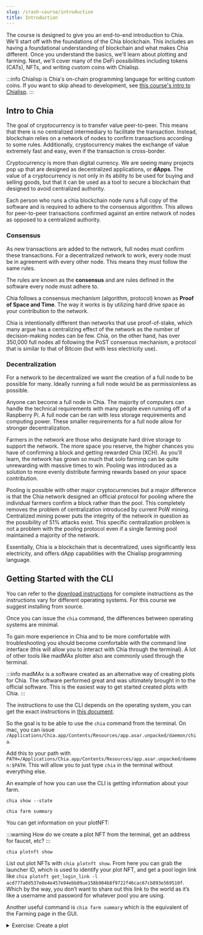 ```yaml
---
slug: /crash-course/introduction
title: Introduction
---
```


The course is designed to give you an end-to-end introduction to Chia.
We'll start off with the foundations of the Chia blockchain. This includes an having a foundational understanding of blockchain and what makes Chia different.
Once you understand the basics, we'll learn about plotting and farming. Next, we'll cover many of the DeFi possibilities including tokens (CATs), NFTs, and writing custom coins with Chialisp.

:::info
Chialisp is Chia's on-chain programming language for writing custom coins. If you want to skip ahead to development, see [this course's intro to Chialisp](#).
:::

## Intro to Chia

The goal of cryptocurrency is to transfer value peer-to-peer. This means that there is no centralized intermediary to facilitate the transaction. Instead, blockchain relies on a network of nodes to confirm transactions according to some rules. Additionally, cryptocurrency makes the exchange of value extremely fast and easy, even if the transaction is cross-border.

Cryptocurrency is more than digital currency. We are seeing many projects pop up that are designed as decentralized applications, or **dApps**. The value of a cryptocurrency is not only in its ability to be used for buying and selling goods, but that it can be used as a tool to secure a blockchain that designed to avoid centralized authority.

Each person who runs a chia blockchain node runs a full copy of the software and is required to adhere to the consensus algorithm. This allows for peer-to-peer transactions confirmed against an entire network of nodes as opposed to a centralized authority.

### Consensus

As new transactions are added to the network, full nodes must confirm these transactions. For a decentralized network to work, every node must be in agreement with every other node. This means they must follow the same rules.

The rules are known as the **consensus** and are rules defined in the software every node must adhere to.

Chia follows a consensus mechanism (algorithm, protocol) known as **Proof of Space and Time**. The way it works is by utilizing hard drive space as your contribution to the network.

Chia is intentionally different than networks that use proof-of-stake, which many argue has a centralizing effect of the network as the number of decision-making nodes can be few. Chia, on the other hand, has over 350,000 full nodes all following the PoST consensus mechanism, a protocol that is similar to that of Bitcoin (but with less electricity use).

### Decentralization

For a network to be decentralized we want the creation of a full node to be possible for many. Ideally running a full node would be as permissionless as possible.

Anyone can become a full node in Chia. The majority of computers can handle the technical requirements with many people even running off of a Raspberry Pi. A full node can be ran with less storage requirements and computing power. These smaller requirements for a full node allow for stronger decentralization.

Farmers in the network are those who designate hard drive storage to support the network. The more space you reserve, the higher chances you have of confirming a block and getting rewarded Chia (XCH). As you'll learn, the network has grown so much that solo farming can be quite unrewarding with massive times to win. Pooling was introduced as a solution to more evenly distribute farming rewards based on your space contribution.

Pooling is possible with other major cryptocurrencies but a major difference is that the Chia network designed an official protocol for pooling where the individual farmers confirm a block rather than the pool. This completely removes the problem of centralization introduced by current PoW mining. Centralized mining power puts the integrity of the network in question as the possibility of 51% attacks exist. This specific centralization problem is not a problem with the pooling protocol even if a single farming pool maintained a majority of the network.

Essentially, Chia is a blockchain that is decentralized, uses significantly less electricity, and offers dApp capabilities with the Chialisp programming language.

## Getting Started with the CLI

You can refer to the [download instructions](#) for complete instructions as the instructions vary for different operating systems. For this course we suggest installing from source.

Once you can issue the `chia` command, the differences between operating systems are minimal.

To gain more experience in Chia and to be more comfortable with troubleshooting you should become comfortable with the command line interface (this will allow you to interact with Chia through the terminal). A lot of other tools like madMAx plotter also are commonly used through the terminal.

:::info
madMAx is a software created as an alternative way of creating plots for Chia. The software performed great and was ultimately brought in to the official software. This is the easiest way to get started created plots with Chia.
:::

The instructions to use the CLI depends on the operating system, you can get the exact instructions in [this document](https://github.com/Chia-Network/chia-blockchain/wiki/CLI-Commands-Reference).

So the goal is to be able to use the `chia` command from the terminal. On mac, you can issue `/Applications/Chia.app/Contents/Resources/app.asar.unpacked/daemon/chia`.

Add this to your path with `PATH=/Applications/Chia.app/Contents/Resources/app.asar.unpacked/daemon:$PATH`. This will allow you to just type `chia` in the terminal without everything else.

An example of how you can use the CLI is getting information about your farm.

```
chia show --state
```

```
chia farm summary
```

You can get information on your plotNFT:

:::warning
How do we create a plot NFT from the terminal, get an address for faucet, etc?
:::

```
chia plotnft show
```

List out plot NFTs with `chia plotnft show`. From here you can grab the launcher ID, which is used to identify your plot NFT, and get a pool login link like `chia plotnft get_login_link -l acd777a0d537e8e4e457e94ebb89ue158b984b8f9722f46cac67cb893e569510f`. Which by the way, you don’t want to share out this link to the world as it’s like a username and password for whatever pool you are using.

Another useful command is `chia farm summary` which is the equivalent of the Farming page in the GUI.

<details>
    <summary>Exercise: Create a plot</summary>
Let’s go through a quick CLI plotting example following [this documentation](https://github.com/Chia-Network/chia-blockchain/wiki/CLI-Commands-Reference#madmax) (or `chia plotters madmax -h`).

For this you will need your farmer public key and your pool contract address.

First, issue `chia keys show` to find your farmer public key. Next, use `chia plotnft show` to find the contract address.

The values will look something like:

`8914eed5ca5737ed6bb36225910d110cfc4d567115cfbb19cc19f600736aabf2a6709995aef9de37152d29f35ed9cdd6`

`xch1fafdg7w35l4ujyz4vcuj3k78s5gwj395gs8tszkfwjj40melx75scxgw8h`

The entire plotting command will look something like:

```
chia plotters madmax -k 32 -n 1 -r 7 -t temp -d . -f 8914eed5ca5737ed6bb36225910d110cfc4d567115cfbb19cc19f600736aabf2a6709995aef9de37152d29f35ed9cdd6 -c xch1fafdg7w35l4ujyz4vcuj3k78s5gwj395gs8tszkfwjj40melx75scxgw8h
```

where -n is the number of plots you want to create and `temp` is the name of a directory for temp files (create one with `mkdir temp`). `.` is the current directory for the destination.

These are just a few examples of how to use the CLI. But now that we have the CLI ready we can go through some additional steps to make sure our farm is set up properly and the plots we created are working.

</details>

